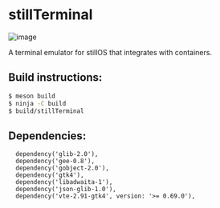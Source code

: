 # stillTerminal

![image](https://github.com/user-attachments/assets/ea528cb0-2905-4e87-9b29-37c992a18c19)

A terminal emulator for stillOS that integrates with containers.

## Build instructions:

```bash
$ meson build
$ ninja -C build
$ build/stillTerminal
```

## Dependencies:
```
  dependency('glib-2.0'),
  dependency('gee-0.8'),
  dependency('gobject-2.0'),
  dependency('gtk4'),
  dependency('libadwaita-1'),
  dependency('json-glib-1.0'),
  dependency('vte-2.91-gtk4', version: '>= 0.69.0'),
```
